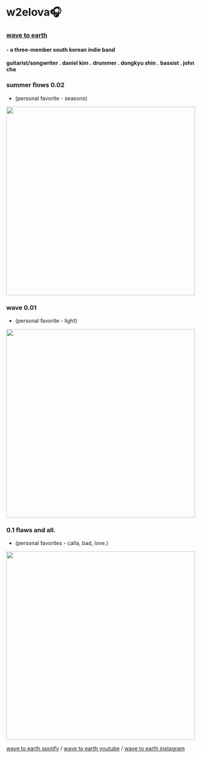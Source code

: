 # w2elova🎧

### <u>wave to earth</u>
#### - a three-member south korean indie band
<b>guitarist/songwriter . daniel kim .</b>
<b>drummer . dongkyu shin .</b>
<b>bassist . john cha</b>

### summer flows 0.02
- (personal favorite - seasons)
  
<img src="https://i.scdn.co/image/ab67616d0000b273c091fe6573f073f2e31b249f" width="500" height="500">

### wave 0.01
- (personal favorite - light)
  
<img src="https://www.koreanindie.com/wp-content/uploads/2020/01/wave-to-earth-wave-001.jpg" width="500" height="500">

### 0.1 flaws and all.
- (personal favorites - calla, bad, love.)
  
<img src="https://e.snmc.io/i/1200/s/ecb167cb281c2531f8b788403f56add5/10933362" width="500" height="500">

[wave to earth spotify](https://open.spotify.com/artist/5069JTmv5ZDyPeZaCCXiCg) / [wave to earth youtube](https://youtube.com/wavetoearth) / [wave to earth instagram](https://instagram.com/wave_to_earth)
